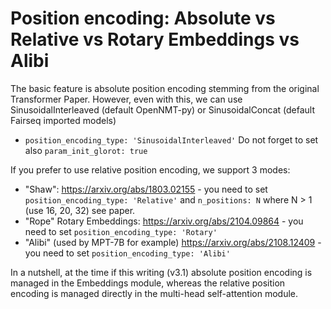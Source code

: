 # Position encoding: Absolute vs Relative vs Rotary Embeddings vs Alibi

The basic feature is absolute position encoding stemming from the original Transformer Paper.
However, even with this, we can use SinusoidalInterleaved (default OpenNMT-py) or SinusoidalConcat (default Fairseq imported models)
* `position_encoding_type: 'SinusoidalInterleaved'`
Do not forget to set also `param_init_glorot: true`

If you prefer to use relative position encoding, we support 3 modes:
* "Shaw": https://arxiv.org/abs/1803.02155 - you need to set `position_encoding_type: 'Relative'` and `n_positions: N` where N > 1 (use 16, 20, 32) see paper.
* "Rope" Rotary Embeddings: https://arxiv.org/abs/2104.09864 - you need to set `position_encoding_type: 'Rotary'`
* "Alibi" (used by MPT-7B for example) https://arxiv.org/abs/2108.12409 - you need to set `position_encoding_type: 'Alibi'`

In a nutshell, at the time if this writing (v3.1) absolute position encoding is managed in the Embeddings module, whereas
the relative position encoding is managed directly in the multi-head self-attention module.

